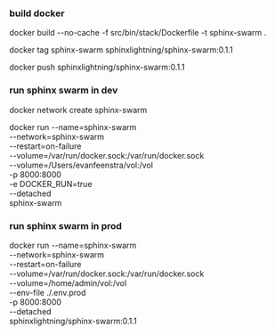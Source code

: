 ### build docker

docker build --no-cache -f src/bin/stack/Dockerfile -t sphinx-swarm .

docker tag sphinx-swarm sphinxlightning/sphinx-swarm:0.1.1

docker push sphinxlightning/sphinx-swarm:0.1.1

### run sphinx swarm in dev

docker network create sphinx-swarm

docker run --name=sphinx-swarm \
 --network=sphinx-swarm \
 --restart=on-failure \
 --volume=/var/run/docker.sock:/var/run/docker.sock \
 --volume=/Users/evanfeenstra/vol:/vol \
 -p 8000:8000 \
 -e DOCKER_RUN=true \
 --detached \
 sphinx-swarm

### run sphinx swarm in prod

docker run --name=sphinx-swarm \
 --network=sphinx-swarm \
 --restart=on-failure \
 --volume=/var/run/docker.sock:/var/run/docker.sock \
 --volume=/home/admin/vol:/vol \
 --env-file ./.env.prod \
 -p 8000:8000 \
 --detached \
 sphinxlightning/sphinx-swarm:0.1.1
